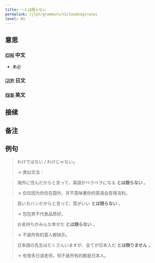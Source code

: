 ```yaml
---
title: 〜とは限らない
permalink: /jlpt/grammars/n3/towakagiranai
level: N3
---
```


## 意思

### 🇨🇳 中文

- 未必

### 🇯🇵 日文


### 🇬🇧 英文


## 接续


## 备注


## 例句

> わけではない / わけじゃない」
>
> → 类似文法：

> 海外に住んだからと言って、英語がペラペラになる **とは限らない** 。
>
> → 仅仅因为你住在国外，并不意味著你的英语会变得流利。

> 高いカバンだからと言って、質がいい **とは限らない** 。
>
> → 包包贵不代表品质好。

> お金持ちがみんな幸せだ **とは限らない** 。
>
> → 不是所有的富人都快乐。

> 日本語の先生はたくさんいますが、全てが日本人だ **とは限りません** 。
>
> → 有很多日语老师，但不是所有的都是日本人。

